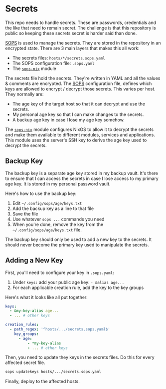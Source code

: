 # Secrets

This repo needs to handle secrets. These are passwords, credentials and the like that need to remain secret. The challenge is that this repository is public so keeping these secrets secret is harder said than done.

[SOPS][sops] is used to manage the secrets. They are stored in the repository in an encrypted state. There are 3 main layers that makes this all work:

- The secrets files: `hosts/*/secrets.sops.yaml`
- The SOPS configuration file: `.sops.yaml`
- The [`sops-nix`][sops-nix] module

The secrets file hold the secrets. They're written in YAML and all the values & comments are encrypted. The [SOPS][sops] configuration file, defines which keys are allowed to encrypt / decrypt those secrets. This varies per host. They normally are:

- The age key of the target host so that it can decrypt and use the secrets.
- My personal age key so that I can make changes to the secrets.
- A backup age key in case I lose my age key somehow.

The [`sops-nix`][sops-nix] module configures NixOS to allow it to decrypt the secrets and make them available to different modules, services and applications. This module uses the server's SSH key to derive the age key used to decrypt the secrets.

## Backup Key

The backup key is a separate age key stored in my backup vault. It's there to ensure that I can access the secrets in case I lose access to my primary age key. It is stored in my personal password vault.

Here's how to use the backup key:

1. Edit `~/.config/sops/age/keys.txt`
1. Add the backup key as a line to that file
1. Save the file
1. Use whatever `sops ...` commands you need
1. When you're done, remove the key from the `~/.config/sops/age/keys.txt` file.

The backup key should only be used to add a new key to the secrets. It should never become the primary key used to manipulate the secrets.

## Adding a New Key

First, you'll need to configure your key in `.sops.yaml`:

1. Under `keys:` add your public age key: `- &alias age...`
1. For each applicable creation rule, add the key to the key groups

Here's what it looks like all put together:

```yaml
keys:
  - &my-key-alias age...
  - ... # other keys

creation_rules:
  - path_regex: '^hosts/.../secrets.sops.yaml$'
    key_groups:
      - age:
          - *my-key-alias
          - ... # other keys
```

Then, you need to update they keys in the secrets files. Do this for every affected secret file.

```sh
sops updatekeys hosts/.../secrets.sops.yaml
```

Finally, deploy to the affected hosts.

[sops]: https://github.com/getsops/sops
[sops-nix]: https://github.com/Mic92/sops-nix
